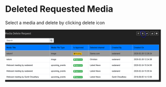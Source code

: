 # Deleted Requested Media

Select a media and delete by clicking delete icon

![](../.gitbook/assets/image%20%2833%29.png)



